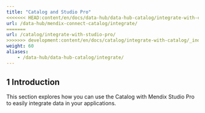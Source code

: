 ```yaml
---
title: "Catalog and Studio Pro"
<<<<<<< HEAD:content/en/docs/data-hub/data-hub-catalog/integrate-with-catalog/_index.md
url: /data-hub/mendix-connect-catalog/integrate/
=======
url: /catalog/integrate-with-studio-pro/
>>>>>>> development:content/en/docs/catalog/integrate-with-catalog/_index.md
weight: 60
aliases:
    - /data-hub/data-hub-catalog/integrate/
---
```

## 1 Introduction

This section explores how you can use the Catalog with Mendix Studio Pro to easily integrate data in your applications.
